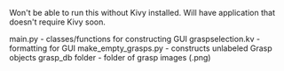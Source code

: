 Won't be able to run this without Kivy installed. Will have application that doesn't require Kivy soon.

main.py - classes/functions for constructing GUI
graspselection.kv - formatting for GUI
make_empty_grasps.py - constructs unlabeled Grasp objects
grasp_db folder - folder of grasp images (.png)
